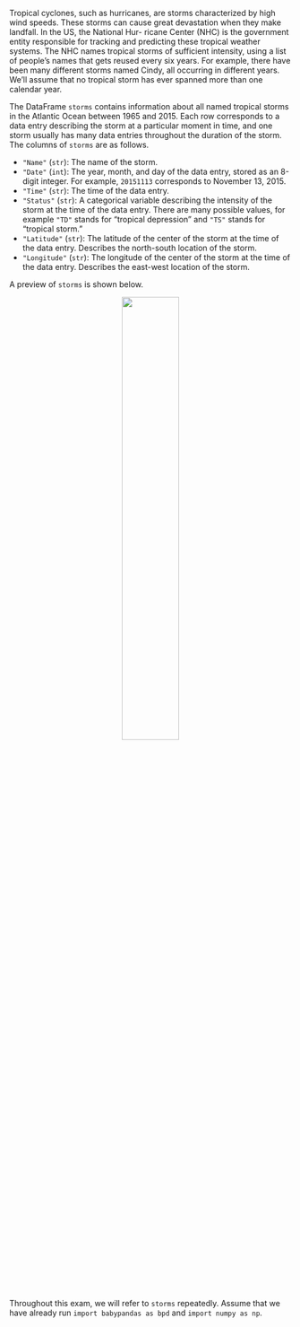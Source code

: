 Tropical cyclones, such as hurricanes, are storms characterized by high wind speeds. These
storms can cause great devastation when they make landfall. In the US, the National Hur-
ricane Center (NHC) is the government entity responsible for tracking and predicting these
tropical weather systems. The NHC names tropical storms of sufficient intensity, using a
list of people’s names that gets reused every six years. For example, there have been many
different storms named Cindy, all occurring in different years. We’ll assume that no tropical
storm has ever spanned more than one calendar year.

The DataFrame `storms` contains information about all named tropical storms in the Atlantic
Ocean between 1965 and 2015. Each row corresponds to a data entry describing the storm
at a particular moment in time, and one storm usually has many data entries throughout
the duration of the storm. The columns of `storms` are as follows.

- `"Name"` (`str`): The name of the storm.
- `"Date"` (`int`): The year, month, and day of the data entry, stored as an 8-digit integer. For example, `20151113` corresponds to November 13, 2015.
- `"Time"` (`str`): The time of the data entry.
- `"Status"` (`str`): A categorical variable describing the intensity of the storm at the time of the data entry. There are many possible values, for example `"TD"` stands for “tropical depression” and `"TS"` stands for “tropical storm.”
- `"Latitude"` (`str`): The latitude of the center of the storm at the time of the data entry. Describes the north-south location of the storm.
- `"Longitude"` (`str`): The longitude of the center of the storm at the time of the data entry. Describes the east-west location of the storm.

A preview of `storms` is shown below.

<center><img src='../assets/images/wi23-midterm/df.jpg' width=45%></center>
<br>

Throughout this exam, we will refer to `storms` repeatedly. Assume that we have already
run `import babypandas as bpd` and `import numpy as np`.
